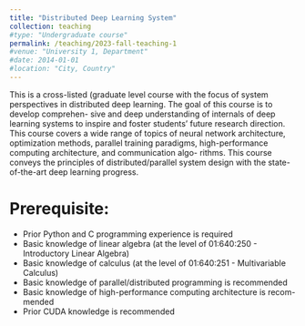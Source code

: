 ```yaml
---
title: "Distributed Deep Learning System"
collection: teaching
#type: "Undergraduate course"
permalink: /teaching/2023-fall-teaching-1
#venue: "University 1, Department"
#date: 2014-01-01
#location: "City, Country"
---
```


This is a cross-listed (graduate level course with the focus of system perspectives in distributed deep learning. The goal of this course is to develop comprehen- sive and deep understanding of internals of deep learning systems to inspire and foster students’ future research direction. This course covers a wide range of topics of neural network architecture, optimization methods, parallel training paradigms, high-performance computing architecture, and communication algo- rithms. This course conveys the principles of distributed/parallel system design with the state-of-the-art deep learning progress.

Prerequisite:
======

- Prior Python and C programming experience is required
- Basic knowledge of linear algebra (at the level of 01:640:250 - Introductory Linear Algebra)
- Basic knowledge of calculus (at the level of 01:640:251 - Multivariable
Calculus)
- Basic knowledge of parallel/distributed programming is recommended
- Basic knowledge of high-performance computing architecture is recom-
mended
- Prior CUDA knowledge is recommended
